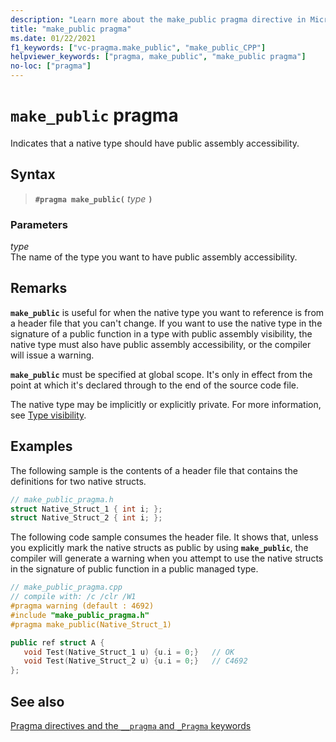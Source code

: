 ```yaml
---
description: "Learn more about the make_public pragma directive in Microsoft C/C++"
title: "make_public pragma"
ms.date: 01/22/2021
f1_keywords: ["vc-pragma.make_public", "make_public_CPP"]
helpviewer_keywords: ["pragma, make_public", "make_public pragma"]
no-loc: ["pragma"]
---
```

# `make_public` pragma

Indicates that a native type should have public assembly accessibility.

## Syntax

> **`#pragma make_public(`** *type* **`)`**

### Parameters

*type*\
The name of the type you want to have public assembly accessibility.

## Remarks

**`make_public`** is useful for when the native type you want to reference is from a header file that you can't change. If you want to use the native type in the signature of a public function in a type with public assembly visibility, the native type must also have public assembly accessibility, or the compiler will issue a warning.

**`make_public`** must be specified at global scope. It's only in effect from the point at which it's declared through to the end of the source code file.

The native type may be implicitly or explicitly private. For more information, see [Type visibility](../dotnet/how-to-define-and-consume-classes-and-structs-cpp-cli.md#BKMK_Type_visibility).

## Examples

The following sample is the contents of a header file that contains the definitions for two native structs.

```cpp
// make_public_pragma.h
struct Native_Struct_1 { int i; };
struct Native_Struct_2 { int i; };
```

The following code sample consumes the header file. It shows that, unless you explicitly mark the native structs as public by using **`make_public`**, the compiler will generate a warning when you attempt to use the native structs in the signature of public function in a public managed type.

```cpp
// make_public_pragma.cpp
// compile with: /c /clr /W1
#pragma warning (default : 4692)
#include "make_public_pragma.h"
#pragma make_public(Native_Struct_1)

public ref struct A {
   void Test(Native_Struct_1 u) {u.i = 0;}   // OK
   void Test(Native_Struct_2 u) {u.i = 0;}   // C4692
};
```

## See also

[Pragma directives and the `__pragma` and `_Pragma` keywords](./pragma-directives-and-the-pragma-keyword.md)
